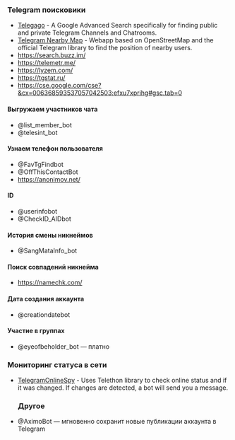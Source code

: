 ### Telegram поисковики

* [Telegago](https://cse.google.com/cse?q=+&cx=006368593537057042503:efxu7xprihg#gsc.tab=0&gsc.q=%20&gsc.page=1) - A Google Advanced Search specifically for finding public and private Telegram Channels and Chatrooms. 
* [Telegram Nearby Map](https://github.com/tejado/telegram-nearby-map) - Webapp based on OpenStreetMap and the official Telegram library to find the position of nearby users.
* https://search.buzz.im/
* https://telemetr.me/
* https://lyzem.com/
* https://tgstat.ru/
* https://cse.google.com/cse?&cx=006368593537057042503:efxu7xprihg#gsc.tab=0

#### Выгружаем участников чата

* @list_member_bot
* @telesint_bot

#### Узнаем телефон пользователя

* @FavTgFindbot
* @OffThisContactBot
* https://anonimov.net/

#### ID

* @userinfobot
* @CheckID_AIDbot

#### История смены никнеймов

* @SangMataInfo_bot

#### Поиск совпадений никнейма

* https://namechk.com/

#### Дата создания аккаунта

* @creationdatebot

#### Участие в группах 

* @eyeofbeholder_bot — платно

### Мониторинг статуса в сети

* [TelegramOnlineSpy](https://github.com/Forichok/TelegramOnlineSpy) - Uses Telethon library to check online status and if it was changed. If changes are detected, a bot will send you a message.

  ### Другое
  
 * @AximoBot — мгновенно сохранит новые публикации аккаунта в Telegram

